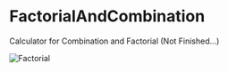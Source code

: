 # FactorialAndCombination
Calculator for Combination and Factorial (Not Finished...)

![Factorial](https://user-images.githubusercontent.com/59180837/189485226-5ee04909-2b5d-4708-b4cc-5d3072e26770.JPG)
